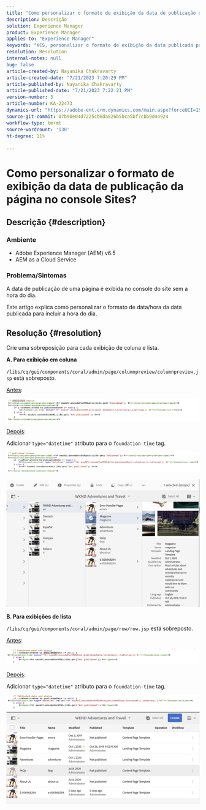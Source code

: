 ```yaml
---
title: "Como personalizar o formato de exibição da data de publicação da página no console Sites?"
description: Descrição
solution: Experience Manager
product: Experience Manager
applies-to: "Experience Manager"
keywords: "KCS, personalizar o formato de exibição da data publicada para incluir hora, AEM, console do site"
resolution: Resolution
internal-notes: null
bug: false
article-created-by: Nayanika Chakravarty
article-created-date: "7/21/2023 7:20:29 PM"
article-published-by: Nayanika Chakravarty
article-published-date: "7/21/2023 7:22:21 PM"
version-number: 3
article-number: KA-22473
dynamics-url: "https://adobe-ent.crm.dynamics.com/main.aspx?forceUCI=1&pagetype=entityrecord&etn=knowledgearticle&id=7deee0a5-fb27-ee11-9966-6045bd006ce9"
source-git-commit: 07b90e04d7225cb8da826b5bca5bf7cbb9d44924
workflow-type: tm+mt
source-wordcount: '130'
ht-degree: 11%

---
```


# Como personalizar o formato de exibição da data de publicação da página no console Sites?

## Descrição {#description}


### Ambiente

- Adobe Experience Manager (AEM) v6.5
- AEM as a Cloud Service


### Problema/Sintomas

A data de publicação de uma página é exibida no console do site sem a hora do dia.

Este artigo explica como personalizar o formato de data/hora da data publicada para incluir a hora do dia.


## Resolução {#resolution}


Crie uma sobreposição para cada exibição de coluna e lista.

<b>A. Para exibição em coluna</b>

`/libs/cq/gui/components/coral/admin/page/columnpreview/columnpreview.jsp` está sobreposto.

<u>Antes</u>:

![](assets/76d8eda9-2625-ee11-9cbe-6045bd006a22.png)

<u>Depois</u>:

Adicionar `type="datetime"` atributo para o `foundation-time` tag.

![](assets/bc3fccb7-2625-ee11-9cbe-6045bd006a22.png)

![](assets/4b4c42f9-2625-ee11-9cbe-6045bd006a22.png)

<b>B. Para exibições de lista</b>

`/libs/cq/gui/components/coral/admin/page/row/row.jsp` está sobreposto.

<u>Antes</u>:

![](assets/b4d354c8-2625-ee11-9cbe-6045bd006a22.png)

<u>Depois</u>:

Adicionar `type="datetime"` atributo para o `foundation-time` tag.

![](assets/82f75cd6-2625-ee11-9cbe-6045bd006a22.png)
![](assets/807c0517-2725-ee11-9cbe-6045bd006a22.png)
